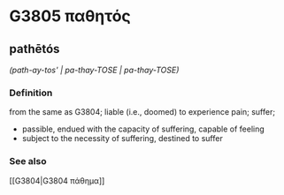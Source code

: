 # G3805 παθητός

## pathētós

_(path-ay-tos' | pa-thay-TOSE | pa-thay-TOSE)_

### Definition

from the same as G3804; liable (i.e., doomed) to experience pain; suffer; 

- passible, endued with the capacity of suffering, capable of feeling
- subject to the necessity of suffering, destined to suffer

### See also

[[G3804|G3804 πάθημα]]
